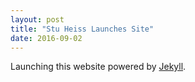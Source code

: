 ```yaml
---
layout: post
title: "Stu Heiss Launches Site"
date: 2016-09-02
---
```


Launching this website powered by [Jekyll](http://jekyllrb.com).
